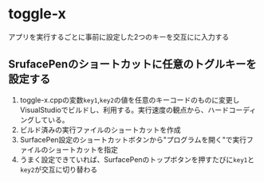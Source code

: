 # toggle-x
アプリを実行するごとに事前に設定した2つのキーを交互にに入力する

## SrufacePenのショートカットに任意のトグルキーを設定する
1. toggle-x.cppの変数`key1`,`key2`の値を任意のキーコードのものに変更しVisualStudioでビルドし、利用する。実行速度の観点から、ハードコーディングしている。
2. ビルド済みの実行ファイルのショートカットを作成
3. SurfacePen設定のショートカットボタンから"プログラムを開く"で実行ファイルのショートカットを指定
4. うまく設定できていれば、SurfacePenのトップボタンを押すたびに`key1`と`key2`が交互に切り替わる